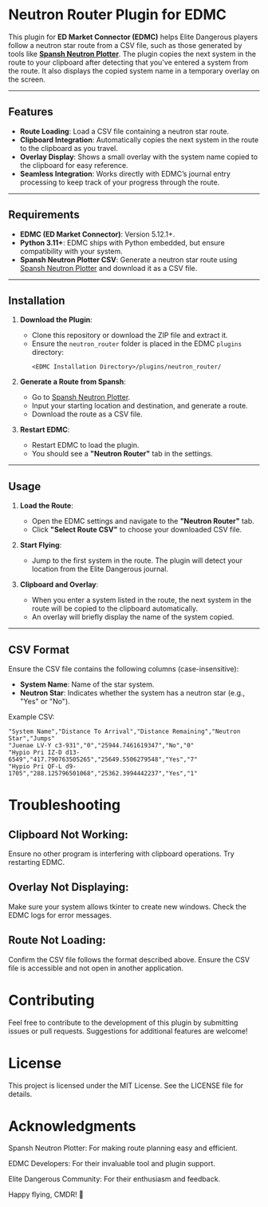 # Neutron Router Plugin for EDMC

This plugin for **ED Market Connector (EDMC)** helps Elite Dangerous players follow a neutron star route from a CSV file, such as those generated by tools like **[Spansh Neutron Plotter](https://www.spansh.co.uk/)**. The plugin copies the next system in the route to your clipboard after detecting that you've entered a system from the route. It also displays the copied system name in a temporary overlay on the screen.

---

## Features

- **Route Loading**: Load a CSV file containing a neutron star route.
- **Clipboard Integration**: Automatically copies the next system in the route to the clipboard as you travel.
- **Overlay Display**: Shows a small overlay with the system name copied to the clipboard for easy reference.
- **Seamless Integration**: Works directly with EDMC’s journal entry processing to keep track of your progress through the route.

---

## Requirements

- **EDMC (ED Market Connector)**: Version 5.12.1+.
- **Python 3.11+**: EDMC ships with Python embedded, but ensure compatibility with your system.
- **Spansh Neutron Plotter CSV**: Generate a neutron star route using [Spansh Neutron Plotter](https://www.spansh.co.uk/) and download it as a CSV file.

---

## Installation

1. **Download the Plugin**:
   - Clone this repository or download the ZIP file and extract it.
   - Ensure the `neutron_router` folder is placed in the EDMC `plugins` directory:
     ```
     <EDMC Installation Directory>/plugins/neutron_router/
     ```

2. **Generate a Route from Spansh**:
   - Go to [Spansh Neutron Plotter](https://www.spansh.co.uk/).
   - Input your starting location and destination, and generate a route.
   - Download the route as a CSV file.

3. **Restart EDMC**:
   - Restart EDMC to load the plugin.
   - You should see a **"Neutron Router"** tab in the settings.

---

## Usage

1. **Load the Route**:
   - Open the EDMC settings and navigate to the **"Neutron Router"** tab.
   - Click **"Select Route CSV"** to choose your downloaded CSV file.

2. **Start Flying**:
   - Jump to the first system in the route. The plugin will detect your location from the Elite Dangerous journal.

3. **Clipboard and Overlay**:
   - When you enter a system listed in the route, the next system in the route will be copied to the clipboard automatically.
   - An overlay will briefly display the name of the system copied.

---

## CSV Format

Ensure the CSV file contains the following columns (case-insensitive):

- **System Name**: Name of the star system.
- **Neutron Star**: Indicates whether the system has a neutron star (e.g., "Yes" or "No").

Example CSV:
```csv
"System Name","Distance To Arrival","Distance Remaining","Neutron Star","Jumps"
"Juenae LV-Y c3-931","0","25944.7461619347","No","0"
"Hypio Pri IZ-D d13-6549","417.790763505265","25649.5506279548","Yes","7"
"Hypio Pri QF-L d9-1705","288.125796501068","25362.3994442237","Yes","1"
```

# Troubleshooting
## Clipboard Not Working:

Ensure no other program is interfering with clipboard operations.
Try restarting EDMC.

## Overlay Not Displaying:

Make sure your system allows tkinter to create new windows.
Check the EDMC logs for error messages.

## Route Not Loading:

Confirm the CSV file follows the format described above.
Ensure the CSV file is accessible and not open in another application.

# Contributing
Feel free to contribute to the development of this plugin by submitting issues or pull requests. Suggestions for additional features are welcome!

# License
This project is licensed under the MIT License. See the LICENSE file for details.

# Acknowledgments
Spansh Neutron Plotter: For making route planning easy and efficient.

EDMC Developers: For their invaluable tool and plugin support.

Elite Dangerous Community: For their enthusiasm and feedback.

Happy flying, CMDR! 🚀

